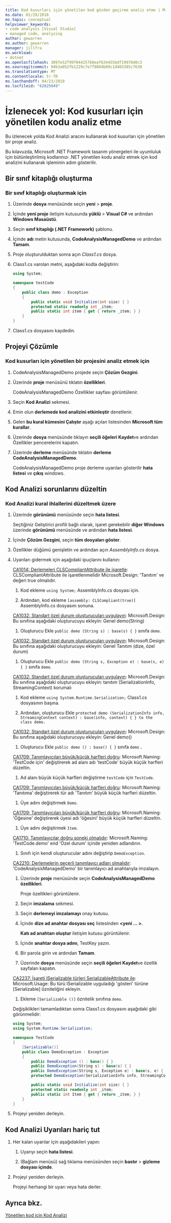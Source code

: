 ```yaml
---
title: Kod kusurları için yönetilen kod gözden geçirme analiz etme | Microsoft Docs
ms.date: 01/29/2018
ms.topic: conceptual
helpviewer_keywords:
- code analysis [Visual Studio]
- managed code, analyzing
author: gewarren
ms.author: gewarren
manager: jillfra
ms.workload:
- dotnet
ms.openlocfilehash: 3097e52f99f044257b8eaf634455bdf19978d0c3
ms.sourcegitcommit: 94b3a052fb1229c7e7f8804b09c1d403385c7630
ms.translationtype: MT
ms.contentlocale: tr-TR
ms.lasthandoff: 04/23/2019
ms.locfileid: "62825049"
---
```

# <a name="walkthrough-analyzing-managed-code-for-code-defects"></a>İzlenecek yol: Kod kusurları için yönetilen kodu analiz etme

Bu izlenecek yolda Kod Analizi aracını kullanarak kod kusurları için yönetilen bir proje analiz.

Bu kılavuzda, Microsoft .NET Framework tasarım yönergeleri ile uyumluluk için bütünleştirilmiş kodlarınızı .NET yönetilen kodu analiz etmek için kod analizini kullanarak işleminin adım gösterilir.

## <a name="create-a-class-library"></a>Bir sınıf kitaplığı oluşturma

### <a name="to-create-a-class-library"></a>Bir sınıf kitaplığı oluşturmak için

1. Üzerinde **dosya** menüsünde seçin **yeni** > **proje**.

1. İçinde **yeni proje** iletişim kutusunda **yüklü** > **Visual C#** ve ardından **Windows Masaüstü**.

1. Seçin **sınıf kitaplığı (.NET Framework)** şablonu.

1. İçinde **adı** metin kutusunda, **CodeAnalysisManagedDemo** ve ardından **Tamam**.

1. Proje oluşturulduktan sonra açın *Class1.cs* dosya.

1. Class1.cs varolan metni, aşağıdaki kodla değiştirin:

   ```csharp
   using System;

   namespace testCode
   {
       public class demo : Exception
       {
           public static void Initialize(int size) { }
           protected static readonly int _item;
           public static int item { get { return _item; } }
       }
   }
   ```

1. Class1.cs dosyasını kaydedin.

## <a name="analyze-the-project"></a>Projeyi Çözümle

### <a name="to-analyze-a-managed-project-for-code-defects"></a>Kod kusurları için yönetilen bir projesini analiz etmek için

1. CodeAnalysisManagedDemo projede seçin **Çözüm Gezgini**.

1. Üzerinde **proje** menüsünü tıklatın **özellikleri**.

     CodeAnalysisManagedDemo Özellikler sayfası görüntülenir.

1. Seçin **Kod Analizi** sekmesi.

1. Emin olun **derlemede kod analizini etkinleştir** denetlenir.

1. Gelen **bu kural kümesini Çalıştır** aşağı açılan listesinden **Microsoft tüm kurallar**.

1. Üzerinde **dosya** menüsünde tıklayın **seçili öğeleri Kaydet**ve ardından Özellikler pencerelerini kapatın.

1. Üzerinde **derleme** menüsünde tıklatın **derleme CodeAnalysisManagedDemo**.

    CodeAnalysisManagedDemo proje derleme uyarıları gösterilir **hata listesi** ve **çıkış** windows.

## <a name="correct-the-code-analysis-issues"></a>Kod Analizi sorunlarını düzeltin

### <a name="to-correct-code-analysis-rule-violations"></a>Kod Analizi kural ihlallerini düzeltmek üzere

1. Üzerinde **görünümü** menüsünde seçin **hata listesi**.

    Seçtiğiniz Geliştirici profili bağlı olarak, işaret gerekebilir **diğer Windows** üzerinde **görünümü** menüsünde ve ardından **hata listesi**.

1. İçinde **Çözüm Gezgini**, seçin **tüm dosyaları göster**.

1. Özellikler düğümü genişletin ve ardından açın *AssemblyInfo.cs* dosya.

1. Uyarıları gidermek için aşağıdaki ipuçlarını kullanın:

   [CA1014: Derlemeleri CLSCompliantAttribute ile işaretle](../code-quality/ca1014-mark-assemblies-with-clscompliantattribute.md): CLSCompliantAttribute ile işaretlenmelidir Microsoft.Design: 'Tanıtım' ve değeri true olmalıdır.

   1. Kod ekleme `using System;` AssemblyInfo.cs dosyası için.

   1. Ardından, kod ekleme `[assembly: CLSCompliant(true)]` AssemblyInfo.cs dosyasını sonuna.

   [CA1032: Standart özel durum oluşturucuları uygulayın](../code-quality/ca1032-implement-standard-exception-constructors.md): Microsoft.Design: Bu sınıfına aşağıdaki oluşturucuyu ekleyin: Genel demo(String)

   1. Oluşturucu Ekle `public demo (String s) : base(s) { }` sınıfa `demo`.

   [CA1032: Standart özel durum oluşturucuları uygulayın](../code-quality/ca1032-implement-standard-exception-constructors.md): Microsoft.Design: Bu sınıfına aşağıdaki oluşturucuyu ekleyin: Genel Tanıtım (dize, özel durum)

   1. Oluşturucu Ekle `public demo (String s, Exception e) : base(s, e) { }` sınıfa `demo`.

   [CA1032: Standart özel durum oluşturucuları uygulayın](../code-quality/ca1032-implement-standard-exception-constructors.md): Microsoft.Design: Bu sınıfına aşağıdaki oluşturucuyu ekleyin: tanıtım (SerializationInfo, StreamingContext) korumalı

   1. Kod ekleme `using System.Runtime.Serialization;` Class1.cs dosyasının başına.

   1. Ardından, oluşturucu Ekle `protected demo (SerializationInfo info, StreamingContext context) : base(info, context) { } to the class demo.`

   [CA1032: Standart özel durum oluşturucuları uygulayın](../code-quality/ca1032-implement-standard-exception-constructors.md): Microsoft.Design: Bu sınıfına aşağıdaki oluşturucuyu ekleyin: Genel demo()

   1. Oluşturucu Ekle `public demo () : base() { }` sınıfa `demo` **.**

   [CA1709: Tanımlayıcıları büyük/küçük harfleri doğru](../code-quality/ca1709-identifiers-should-be-cased-correctly.md): Microsoft.Naming: 'TestCode için' değiştirerek ad alanı adı 'testCode' büyük küçük harfleri düzeltin.

   1. Ad alanı büyük küçük harfleri değiştirme `testCode` için `TestCode`.

   [CA1709: Tanımlayıcıları büyük/küçük harfleri doğru](../code-quality/ca1709-identifiers-should-be-cased-correctly.md): Microsoft.Naming: 'Tanıtıma' değiştirerek tür adı 'Tanıtım' büyük küçük harfleri düzeltin.

   1. Üye adını değiştirmek `Demo`.

   [CA1709: Tanımlayıcıları büyük/küçük harfleri doğru](../code-quality/ca1709-identifiers-should-be-cased-correctly.md): Microsoft.Naming: 'Öğesine' değiştirerek üyesi adı 'öğesini' büyük küçük harfleri düzeltin.

   1. Üye adını değiştirmek `Item`.

   [CA1710: Tanımlayıcılar doğru soneki olmalıdır](../code-quality/ca1710-identifiers-should-have-correct-suffix.md): Microsoft.Naming: 'TestCode.demo' end 'Özel durum' içinde yeniden adlandırın.

   1. Sınıfı için kendi oluşturucular adını değiştirip `DemoException`.

   [CA2210: Derlemelerin geçerli tanımlayıcı adları olmalıdır](../code-quality/ca2210-assemblies-should-have-valid-strong-names.md): 'CodeAnalysisManagedDemo' bir tanımlayıcı ad anahtarıyla imzalayın.

   1. Üzerinde **proje** menüsünde seçin **CodeAnalysisManagedDemo özellikleri**.

      Proje özellikleri görüntülenir.

   1. Seçin **imzalama** sekmesi.

   1. Seçin **derlemeyi imzalamayı** onay kutusu.

   1. İçinde **dize ad anahtar dosyası seç** listesinden  **\<yeni … >**.

      **Katı ad anahtarı oluştur** iletişim kutusu görüntülenir.

   1. İçinde **anahtar dosya adını**, TestKey yazın.

   1. Bir parola girin ve ardından **Tamam**.

   1. Üzerinde **dosya** menüsünde seçin **seçili öğeleri Kaydet**ve özellik sayfaları kapatın.

   [CA2237: İşareti ISerializable türleri SerializableAttribute ile](../code-quality/ca2237-mark-iserializable-types-with-serializableattribute.md): Microsoft.Usage: Bu türü ISerializable uyguladığı 'gösteri' türüne [Serializable] özniteliğini ekleyin.

   1. Ekleme `[Serializable ()]` öznitelik sınıfına `demo`.

   Değişiklikleri tamamladıktan sonra Class1.cs dosyasını aşağıdaki gibi görünmelidir:

   ```csharp
   using System;
   using System.Runtime.Serialization;

   namespace TestCode
   {
       [Serializable()]
       public class DemoException : Exception
       {
           public DemoException () : base() { }
           public DemoException(String s) : base(s) { }
           public DemoException(String s, Exception e) : base(s, e) { }
           protected DemoException(SerializationInfo info, StreamingContext context) : base(info, context) { }

           public static void Initialize(int size) { }
           protected static readonly int _item;
           public static int Item { get { return _item; } }
       }
   }
   ```

1. Projeyi yeniden derleyin.

## <a name="exclude-code-analysis-warnings"></a>Kod Analizi Uyarıları hariç tut

1. Her kalan uyarılar için aşağıdakileri yapın:

    1. Uyarıyı seçin **hata listesi**.

    1. (Bağlam menüsü) sağ tıklama menüsünden seçin **bastır** > **gizleme dosyası içinde**.

1. Projeyi yeniden derleyin.

     Projeyi herhangi bir uyarı veya hata derler.

## <a name="see-also"></a>Ayrıca bkz.

[Yönetilen kod için Kod Analizi](../code-quality/code-analysis-for-managed-code-overview.md)
